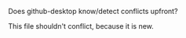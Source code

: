 Does github-desktop know/detect conflicts upfront?

This file shouldn't conflict, because it is new.
